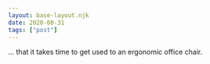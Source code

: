 ```yaml
---
layout: base-layout.njk
date: 2020-08-31
tags: ["post"]
---
```


... that it takes time to get used to an ergonomic office chair.
